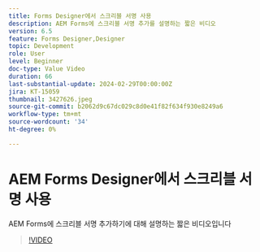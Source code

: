 ```yaml
---
title: Forms Designer에서 스크리블 서명 사용
description: AEM Forms에 스크리블 서명 추가를 설명하는 짧은 비디오
version: 6.5
feature: Forms Designer,Designer
topic: Development
role: User
level: Beginner
doc-type: Value Video
duration: 66
last-substantial-update: 2024-02-29T00:00:00Z
jira: KT-15059
thumbnail: 3427626.jpeg
source-git-commit: b2062d9c67dc029c8d0e41f82f634f930e8249a6
workflow-type: tm+mt
source-wordcount: '34'
ht-degree: 0%

---
```



# AEM Forms Designer에서 스크리블 서명 사용

AEM Forms에 스크리블 서명 추가하기에 대해 설명하는 짧은 비디오입니다

>[!VIDEO](https://video.tv.adobe.com/v/3427626/?learn=on)
